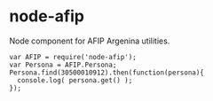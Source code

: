 # node-afip

Node component for AFIP Argenina utilities.

    var AFIP = require('node-afip');
    var Persona = AFIP.Persona;
    Persona.find(30500010912).then(function(persona){
      console.log( persona.get() );
    });
